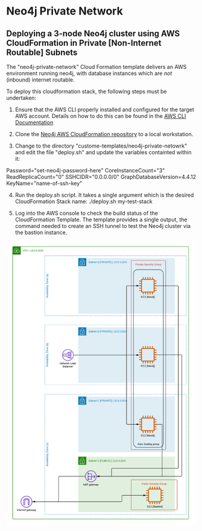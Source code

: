 # Neo4j Private Network 

## Deploying a 3-node Neo4j cluster using AWS CloudFormation in Private [Non-Internet Routable] Subnets

The "neo4j-private-network" Cloud Formation template delivers an AWS environment running neo4j, with database instances which are *not* (inbound) internet routable.

To deploy this cloudformation stack, the following steps must be undertaken:

1) Ensure that the AWS CLI properly installed and configured for the target AWS account.  Details on how to do this can be found in the [AWS CLI Documentation](https://docs.aws.amazon.com/cli/latest/userguide/cli-chap-configure.html)

2) Clone the [Neo4j AWS CloudFormation repository](
https://github.com/neo4j-partners/amazon-cloud-formation-neo4j) to a local workstation.  


3) Change to the directory "custome-templates/neo4j-private-netowrk" and edit the file "deploy.sh" and update the variables containted within it:

Password="set-neo4j-password-here"
CoreInstanceCount="3"
ReadReplicaCount="0"
SSHCIDR="0.0.0.0/0"
GraphDatabaseVersion=4.4.12
KeyName="name-of-ssh-key"

4) Run the deploy.sh script.  It takes a single argument which is the desired CloudFormation Stack name:
./deploy.sh my-test-stack

5) Log into the AWS console to check the build status of the CloudFormation Template.  The template provides a single output, the command needed to create an SSH tunnel to test the Neo4j cluster via the bastion instance.

![](neo4j-aws-3-node-private.png?raw=true)

